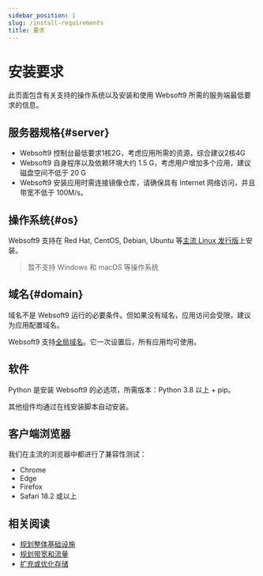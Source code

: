 ```yaml
---
sidebar_position: 1
slug: /install-requirements
title: 要求
---
```


# 安装要求

此页面包含有关支持的操作系统以及安装和使用 Websoft9 所需的服务端最低要求的信息。


## 服务器规格{#server}

- Websoft9 控制台最低要求1核2G，考虑应用所需的资源，综合建议2核4G
- Websoft9 自身程序以及依赖环境大约 1.5 G，考虑用户增加多个应用，建议磁盘空间不低于 20 G
- Websoft9 安装应用时需连接镜像仓库，请确保具有 Internet 网络访问，并且带宽不低于 100M/s。

## 操作系统{#os}

Websoft9 支持在 Red Hat, CentOS, Debian, Ubuntu 等[主流 Linux 发行版](https://websoft9.github.io/websoft9/version.json)上安装。

> 暂不支持 Windows 和 macOS 等操作系统  

## 域名{#domain}

域名不是 Websoft9 运行的必要条件。但如果没有域名，应用访问会受限，建议为应用配置域名。    

Websoft9 支持[全局域名](./domain-set#wildcard)。它一次设置后，所有应用均可使用。  


## 软件

Python 是安装 Websoft9 的必选项，所需版本：Python 3.8 以上 + pip。  

其他组件均通过在线安装脚本自动安装。   

## 客户端浏览器

我们在主流的浏览器中都进行了兼容性测试：

- Chrome
- Edge
- Firefox
- Safari 18.2 或以上

## 相关阅读

- [规划整体基础设施](./design-infrastructure)
- [规划带宽和流量](./brandwith-infra)
- [扩充或优化存储](./storage)




